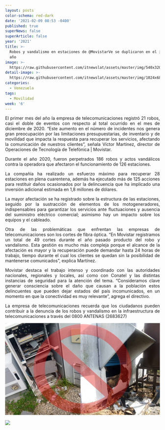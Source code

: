 ```yaml
---
layout: posts
color-schema: red-dark
date: '2021-02-09 08:53 -0400'
published: true
superNews: false
superArticle: false
year: '2021'
title: >-
  Robos y vandalismo en estaciones de @MovistarVe se duplicaron en el inicio del
  año
image: >-
  https://raw.githubusercontent.com/itnewslat/assets/master/img/540x320/Vandalismo-p.jpg
detail-image: >-
  https://raw.githubusercontent.com/itnewslat/assets/master/img/1024x680/Vandalismo-g.jpg
categories:
  - Venezuela
tags:
  - Movilidad
week: '6'
---
```

<p style="text-align: justify;"><strong>
</strong></p>
<p style="text-align: justify;">El primer mes del año la empresa de telecomunicaciones registró 21 robos, casi el doble de eventos con respecto al total ocurrido en el mes de diciembre de 2020. “Este aumento en el número de incidentes nos genera gran preocupación por las limitaciones presupuestarias, de inventario y de movilidad que impacta la respuesta para recuperar los servicios, afectando la comunicación de nuestros clientes”, señala Víctor Martínez, director de Operaciones de Tecnología de Telefónica | Movistar.</p>
<p style="text-align: justify;">Durante el año 2020, fueron perpetrados 186 robos y actos vandálicos contra la operadora que afectaron el funcionamiento de 126 estaciones.</p>
<p style="text-align: justify;">La compañía ha realizado un esfuerzo máximo para recuperar 28 estaciones en plena cuarentena, además ha ejecutado más de 125 acciones para restituir daños ocasionados por la delincuencia que ha implicado una inversión adicional estimada en 1,8 millones de dólares.</p>
<p style="text-align: justify;">La mayor afectación se ha registrado sobre la estructura de las estaciones, seguido por la sustracción de elementos de los motogeneradores, indispensables para garantizar los servicios ante fluctuaciones y ausencia del suministro eléctrico comercial; asimismo hay un impacto sobre los equipos y el cableado.</p>
<p style="text-align: justify;">Otra de las problemáticas que enfrentan las empresas de telecomunicaciones son los cortes de fibra óptica. “En Movistar registramos un total de 49 cortes durante el año pasado producto del robo y vandalismo. Esta gestión es mucho más compleja porque el alcance de la afectación es mayor y la recuperación puede demandar hasta 24 horas de trabajo, tiempo durante el cual los clientes se quedan sin la posibilidad de mantenerse comunicados”, explica Martínez.</p>
<p style="text-align: justify;">Movistar destaca el trabajo intenso y coordinado con las autoridades nacionales, regionales y locales, así como con Conatel y las distintas instancias de seguridad para la atención del tema. “Consideramos clave generar consciencia sobre el daño que causan a la población estos delincuentes que pueden dejar estados del país incomunicados, en un momento en que la conectividad es muy relevante”, agrega el directivo.</p>
<p style="text-align: justify;">La empresa de telecomunicaciones recuerda que los ciudadanos pueden contribuir a la denuncia de los robos y vandalismo en la infraestructura de telecomunicaciones a través del 0800 ANTENAS (2683627)</p>

![](https://raw.githubusercontent.com/itnewslat/assets/master/img/540x320/Vandalismo-p.jpg)

<img src="https://tracker.metricool.com/c3po.jpg?hash=56f88a41e39ab42c063cc51676587a04"/>